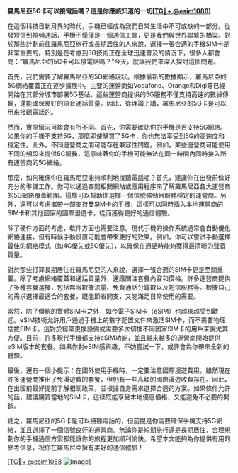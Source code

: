 **羅馬尼亞5G卡可以接電話嗎？這是你應該知道的一切[[TG💪+ @esim1088](https://t.me/s/esim1088)]**

在這個科技日新月異的時代，手機已經成為我們日常生活中不可或缺的一部分。從發短信到視頻通話，手機不僅僅是一個通信工具，更是我們與世界聯繫的橋梁。對於那些計劃前往羅馬尼亞旅行或長期居住的人來說，選擇一張合適的手機SIM卡是非常重要的。特別是在考慮到5G技術正在全球迅速普及的情況下，很多人都會問：“羅馬尼亞的5G卡可以接電話嗎？”今天，就讓我們來深入探討這個問題。

首先，我們需要了解羅馬尼亞的5G網絡現狀。根據最新的數據顯示，羅馬尼亞的5G網絡覆蓋正在逐步擴展中。主要的運營商如Vodafone、Orange和Digi等已經開始在其部分城市部署5G基站。這些運營商提供的5G服務不僅支持高速的數據傳輸，還能確保良好的語音通話質量。因此，從理論上講，羅馬尼亞的5G卡是可以用來接聽電話的。

然而，實際情況可能會有所不同。首先，你需要確認你的手機是否支持5G網絡。如果你的手機不支持5G，那麼即使購買了5G卡，你也無法享受到5G的高速度和穩定性。此外，不同運營商之間可能存在兼容性問題。例如，某些運營商可能使用不同的頻段來提供5G服務，這意味著你的手機可能無法在同一時間內同時接入所有運營商的5G網絡。

那麼，如何確保你在羅馬尼亞能夠順利地接聽電話呢？首先，建議你在出發前做好充分的準備工作。你可以通過查閱相關網站或應用程序來了解羅馬尼亞各大運營商的5G網絡覆蓋範圍。這樣可以幫助你選擇一個信號強勁且服務穩定的運營商。另外，還可以考慮攜帶一部支持雙SIM卡的手機，這樣可以同時插入本地運營商的SIM卡和其他國家的國際漫遊卡，從而獲得更好的通信體驗。

除了硬件方面的考慮，軟件方面也需要注意。現代手機的操作系統通常會自動優化網絡連接，但有時候手動設置可能會帶來更好的效果。例如，你可以嘗試手動選擇最佳的網絡模式（如4G優先或5G優先），以確保在通話時能夠獲得最清晰的聲音質量。

對於那些打算長期居住在羅馬尼亞的人來說，選擇一張合適的SIM卡更是至關重要。除了考慮網絡覆蓋和通話質量外，還應關注套餐內容和價格。許多運營商提供了多種套餐選擇，包括無限數據流量、免費通話分鐘數以及短信服務等。根據自己的需求選擇最適合的套餐，既能節省開支，又能滿足日常使用的需要。

當然，除了傳統的實體SIM卡之外，如今電子SIM卡（eSIM）也越來越受到歡迎。eSIM技術允許用戶通過手機上的數字配置文件來激活SIM卡，而不需要物理插拔SIM卡。這對於經常更換設備或需要多次切換不同國家SIM卡的用戶來說尤其方便。目前，許多現代手機都支持eSIM功能，並且越來越多的運營商開始提供eSIM版本的套餐。如果你對eSIM感興趣，不妨嘗試一下，或許會為你帶來全新的體驗。

最後，還有一個小提示：在國外使用手機時，一定要注意國際漫遊費用。雖然現在許多運營商推出了免漫遊費的套餐，但仍有一些高額的國際漫遊收費存在。因此，在出國前最好提前了解相關政策，並根據自身需求選擇合適的方案。如果條件允許的話，建議購買當地的SIM卡，這樣既能享受本地優惠價格，又能避免不必要的開銷。

總之，羅馬尼亞的5G卡是可以接聽電話的，但前提是你需要確保手機支持5G網絡，並且選擇了一個信號良好的運營商。無論你是短期旅行還是長期居住，合理規劃你的手機通信方案都能讓你的旅程更加順利愉快。希望本文能夠為你提供有用的參考信息，祝你在羅馬尼亞擁有美好的通信體驗！

[[TG💪+ @esim1088](https://t.me/s/esim1088) ![Image](https://i.postimg.cc/4NQfJmqS/Snipaste-2025-05-13-00-14-12.png)]